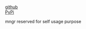 
[github](https://github.com/eaybek/mngr/)  
[PyPi](https://pypi.org/project/mngr/)  

mngr reserved for self usage purpose


